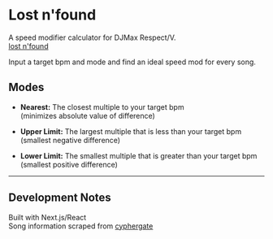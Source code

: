 # Lost n'found
A speed modifier calculator for DJMax Respect/V.  
[lost n'found](temp.temp)  

Input a target bpm and mode and find an ideal speed mod for every song.

## Modes
- <strong>Nearest:</strong> The closest multiple to your target bpm  
(minimizes absolute value of difference)  

- <strong>Upper Limit:</strong> The largest multiple that is less than your target bpm  
(smallest negative difference)  

- <strong>Lower Limit:</strong> The smallest multiple that is greater than your target bpm  
(smallest positive difference)

---

## Development Notes
Built with Next.js/React  
Song information scraped from [cyphergate](http://cyphergate.net/index.php?title=DJMAX_RESPECT:Tracklist)
